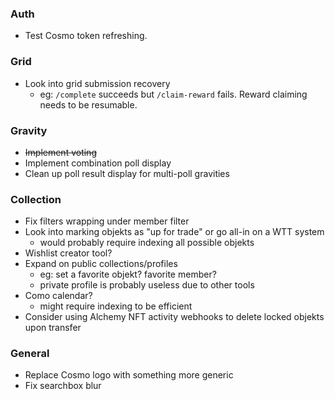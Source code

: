 ### Auth

- Test Cosmo token refreshing.

### Grid

- Look into grid submission recovery
  - eg: `/complete` succeeds but `/claim-reward` fails. Reward claiming needs to be resumable.

### Gravity

- ~~Implement voting~~
- Implement combination poll display
- Clean up poll result display for multi-poll gravities

### Collection

- Fix filters wrapping under member filter
- Look into marking objekts as "up for trade" or go all-in on a WTT system
  - would probably require indexing all possible objekts
- Wishlist creator tool?
- Expand on public collections/profiles
  - eg: set a favorite objekt? favorite member?
  - private profile is probably useless due to other tools
- Como calendar?
  - might require indexing to be efficient
- Consider using Alchemy NFT activity webhooks to delete locked objekts upon transfer

### General

- Replace Cosmo logo with something more generic
- Fix searchbox blur
